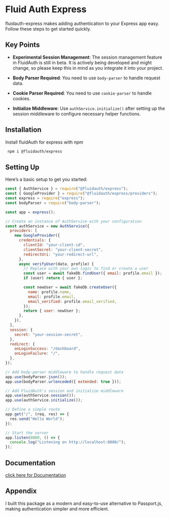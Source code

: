 
# Fluid Auth Express

fluidauth-express makes adding authentication to your Express app easy. Follow these steps to get started quickly.


## Key Points

- **Experimental Session Management**: The session management feature in FluidAuth is still in beta. It is actively being developed and might change, so please keep this in mind as you integrate it into your project.

- **Body Parser Required**: You need to use `body-parser` to handle request data.
  
- **Cookie Parser Required**: You need to use `cookie-parser` to handle cookies.

- **Initialize Middleware**: Use `authService.initialize()` after setting up the session middleware to configure necessary helper functions.
## Installation

Install fluidAuth for express with npm

```bash
 npm i @fluidauth/express
```
    
## Setting Up

Here’s a basic setup to get you started:
```js
const { AuthService } = require("@fluidauth/express");
const { GoogleProvider } = require("@fluidauth/express/providers");
const express = require("express");
const bodyParser = require("body-parser");

const app = express();

// Create an instance of AuthService with your configuration
const authService = new AuthService({
  providers: [
    new GoogleProvider({
      credentials: {
        clientId: "your-client-id",
        clientSecret: "your-client-secret",
        redirectUri: "your-redirect-url",
      },
      async verifyUser(data, profile) {
        // Replace with your own logic to find or create a user
        const user = await fakeDb.findUser({ email: profile.email });
        if (user) return { user };

        const newUser = await fakeDb.createUser({
          name: profile.name,
          email: profile.email,
          email_verified: profile.email_verified,
        });
        return { user: newUser };
      },
    }),
  ],
  session: {
    secret: "your-session-secret",
  },
  redirect: {
    onLoginSuccess: "/dashboard",
    onLoginFailure: "/",
  },
});

// Add body-parser middleware to handle request data
app.use(bodyParser.json());
app.use(bodyParser.urlencoded({ extended: true }));

// Add FluidAuth's session and initialize middleware
app.use(authService.session());
app.use(authService.initialize());

// Define a simple route
app.get("/", (req, res) => {
  res.send("Hello World");
});

// Start the server
app.listen(8080, () => {
  console.log("Listening on http://localhost:8080/");
});
```


## Documentation

[click here for Documentation]()


## Appendix

 I built this package as a modern and easy-to-use alternative to Passport.js, making authentication simpler and more efficient.


